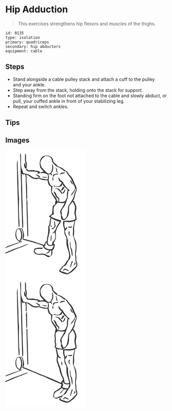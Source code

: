 # Hip Adduction
> This exercises strengthens hip flexors and muscles of the thighs.

``` 
id: 0135 
type: isolation 
primary: quadriceps 
secondary: hip abductors 
equipment: cable 
``` 

## Steps

 - Stand alongside a cable pulley stack and attach a cuff to the pulley and your ankle.
 - Step away from the stack, holding onto the stack for support.
 - Standing firm on the foot not attached to the cable and slowly abduct, or pull, your cuffed ankle in front of your stabilizing leg.
 - Repeat and switch ankles.

## Tips


## Images

<svg width="188pt" height="400" viewBox="0 0 188 300" xmlns="http://www.w3.org/2000/svg"><g fill="#FFF"><path d="M0 0h188v300H0v-57.61c12.54-4.38 24.38-10.52 37.07-14.49 5.52-2.35 10.96-4.93 16.69-6.78-3.86-1.18-7.57 1.33-11.13 2.5-8.2 3.92-17.16 5.82-25.44 9.54-5.68 2.6-11.5 4.87-17.19 7.44v-11.24c4.51-1.5 9-3.06 13.4-4.85 8.62-3.47 17.52-6.29 25.87-10.4-.29-.32-.88-.96-1.17-1.28l-1.97 1.73c-.49-.48-.98-.95-1.46-1.42 7.04-5.05 4.29-14.49 3.84-21.73-1.49-2.3-2.75-4.73-4.03-7.15 1.5.88 3.89.97 4.43 2.93 3.11 7.23 1.76 15.13 1.25 22.69 10.6 3.05 21.38 5.49 31.84 9.01 5.37 1.67 10.88 3.03 15.95 5.53.21 4.96 5.18 7.42 8.64 10.06.02-.6.04-1.82.05-2.43.21.55.62 1.64.83 2.19 1.65.36 3.3.72 4.96 1.1-.86 4.01-5.36 4.84-8.09 7.25 4.42-.2 9.66-2.08 10.01-7.21l3.06.15c.26 4.76-.17 9.51-1.6 14.07 3.27-3.38 4.33-8.03 4.03-12.6-.41-2.48 1.99-3.76 3.43-5.3.77-3.11 1.73-6.16 2.43-9.28-1.11-1.36-2.19-2.73-3.22-4.13 1.62-3.17 3.65-6.15 4.91-9.49.56-2.73.41-5.55.78-8.3l-.57-1.78c.15-.44.44-1.31.59-1.74-1.48-3.82-.14-7.64 1.66-11.07 1.57-5.44 4.88-10.07 8.36-14.44.71-2.09 1.59-4.12 2.63-6.07-6.5-1.44-12.88-3.35-18.86-6.31-2.13-.47-3.97-1.61-5.58-3.05.36-.72 1.07-2.15 1.43-2.87 2.1-.99 4.21-1.97 6.31-2.97-.37-.49-1.11-1.48-1.48-1.97-.24-4.75-.42-9.57.49-14.26.36-1.67 1.93-2.66 2.99-3.88 2.14-1.96 3.67-4.51 5.89-6.39 5.67-.05 11.42 2.32 16.94.05-1.32 2.42-2.54 4.89-3.74 7.37-2.09 4.44-5.82 8.07-6.91 12.99-.88 3.13 1.5 5.94 1.51 9.05.32 3.49-.65 8.03 2.87 10.24 2.2 2.26 5.81.98 7.81-.88 2.99-3.34 6.33-6.8 7.14-11.4 1.97-6.37.07-13.2 1.73-19.58 2.13-3.75 5.39-6.75 7.76-10.36 2.61 4.2 5.36 8.66 5.54 13.76.04 6.17-2.66 12.55-.24 18.57 1.16 2.85 1.18 5.94 1.14 8.97-4.5 2.31-9.57 3.57-14.62 3.61-4.58-.2-9.31-.54-13.74.89-1.16 5.14-.2 10.45 1.49 15.36 1.82 4.73.7 9.91 1.79 14.78.47 2.95 2.86 5.09 3.76 7.87 1.23 6.57-.42 13.36 1.32 19.88 1.92 6.7 4.46 13.27 5.52 20.19.68 4.23-1.08 8.31-2.56 12.18-3.61 2.71-5.39 6.96-7.81 10.62-1.59 2.72-5.1 3.5-6.59 6.31-1.55 2.54-3.5 4.83-5.89 6.63 0 1.33.02 2.67.04 4.02 6.08 2.9 12.56 6.64 19.52 6.01 5.32-2.22 10.15-5.75 14.46-9.55 3.06-4.03 8.28-7.59 7.71-13.26.27-3.22-1.45-6.03-2.25-9.02-.42-3.49.46-7.05-.37-10.5-.37-2.11-1.16-4.24-.73-6.39 1.89-8.2 1.94-16.78.85-25.1-1.23-4.95-3.54-9.58-5.9-14.07 1.29-6.24 1.35-12.68.82-19.01-.07-6.55 2.38-12.79 2.71-19.31.75.16 2.24.46 2.98.61.21-3.94.15-7.95-.96-11.77-2.26-7.16 2.06-14.51.18-21.73-1.15-3.98-3.53-7.48-4.52-11.52-.71-.12-2.14-.37-2.85-.49 3.21-4.66 4.38-10.25 5.3-15.73.53-3.54 2.94-6.48 3.38-10.03-.27-3.47-.58-7.15-2.45-10.18-3.51-5.81-4.74-12.72-8.63-18.33-1.86-2.78-4.4-4.99-6.63-7.45-2.06-2.27-2.76-5.63-5.46-7.33-6.85-4.82-13.49-10.86-22.15-11.93 0-.51-.02-1.52-.02-2.02-2.32-2.35-5.07-4.2-7.49-6.43-2.63-2.21-2.16-5.94-3.18-8.92-2.99-5.61-9.53-8.38-15.72-7.51-5.06-.56-9.27 3-11.96 6.9-3.38 6.13-2.89 13.52-1.8 20.2 2.24 3.89 5.86 6.79 8.54 10.37-2.95.37-5.88.91-8.75 1.69.79.52 1.59 1.04 2.39 1.55 3.18-.34 6.36.01 9.5.53 2.01 1.05 4.06 2.01 6.17 2.84.88 3.58.91 7.27-.06 10.84-.96.34-1.92.68-2.87 1.02-5.79-1.97-12.51-1.25-17.58-5.03.75-.37 2.23-1.11 2.98-1.48-2.66-3.35-6.93-4.59-10.75-6.14 1.48 3.85 7.47 4.04 7.63 8.38-3.48.2-7 .75-10.47.15-5.32-1.41-9.07-5.86-13.98-8.09-4.2-.96-8.48-1.65-12.56-3.07l-.2-2.44c-1.93-4.57-4.2-9.14-4.44-14.19-.73-9.86.63-19.85-1.03-29.65-2 2.52-.91 5.84-.97 8.75.55 20.32 1.07 40.65 1.9 60.95.09 21.7.98 43.38 1.59 65.06.82 12.73.44 25.51 1.26 38.24.38.66 1.13 1.98 1.5 2.65 1.29-10.6.05-21.26-.28-31.87-.51-9.34-.23-18.69-.54-28.04-1.01-12.62-.65-25.3-1.01-37.95-.68-10.83-.62-21.69-1.13-32.52.02 5.3 4.47 4.37 7.81 3.65 1.18 2.07 1.86 4.38 1.75 6.78.28 17.13 1.16 34.24 1.32 51.38.42.47 1.26 1.41 1.67 1.88.62-6.04.24-12.11.12-18.17.04-7.68-.07-15.38-.92-23.02-.63-5.91.27-11.88-.82-17.75 4.87 1.13 8.54 4.6 12.41 7.52 5.3 2.91 11.83 4.07 17.48 1.39 5.79 3.72 12.97 4.45 19.69 4.11.65 3.34 1.23 6.73 2.45 9.92 1.03 2.56 3.81 3.61 5.94 5.07.26 5.09-.81 10.36.98 15.27 2.35 5.8 6.81 10.4 9.53 15.99.95 1.59-.43 3.12-.98 4.56.04 1.86.06 3.71 0 5.57-2.26 1.39-5.77 2.6-5.78 5.79.02 5.59-1.43 11.04-1.41 16.63-3.01 1.85-5.62 4.27-7.77 7.07 1.5.21 3.01.43 4.51.64-1.25 5.12-2.76 10.26-2.63 15.59-1.24 2.44-2.9 4.84-3.05 7.66.01 5.46-.03 10.96-.77 16.37-1.82 5.5-1.74 11.35-2.9 16.99-.56-.02-1.69-.06-2.26-.09-1.73 2.63-2.81 5.58-3.85 8.53-7.1-3.18-14.88-4.4-21.99-7.59-8.94-2.79-18.08-4.92-27.14-7.29 4.27-5.49 1.54-12.36.07-18.3-.68-2.04-1.14-4.75-3.34-5.69-3.48-.63-6.98.37-10.43.73-3.46 4.27-4.07 10.02-4.35 15.31.78 5.27 2.72 11.09 7.95 13.46.73.85 1.47 1.69 2.21 2.53-1.79.35-3.59.72-5.31 1.36-9.34 3.63-19.09 6.23-28.15 10.58l-.01-.97V0m46.1 8.98c-.08 8.02-.95 16.23 1.22 24.06.81 2.85.33 6.19 2.61 8.47.13-4.17.56-8.49-.88-12.5-1.79-4.85-.51-10.05-1.05-15.07-.21-1.78-.17-3.87-1.9-4.96M27.23 54.01c.6 23.33 1.19 46.67 2.03 69.99.43 18.79.49 37.61 1.95 56.35.43-.21 1.28-.64 1.7-.85.21-3.85-.03-7.72.07-11.58-1.9-10.5-.95-21.24-1.51-31.86-.33-8.03.71-16.05.29-24.08-1.17-10.94-1.46-21.97-1.33-32.97-.76-18.34-1.77-36.67-2.09-55.03-2.9 9.78-.54 20.04-1.11 30.03m20.88-9.19c.63-.89 1.24-1.79 1.83-2.71-3.23-3.21-3.08-7.92-5.36-11.66-1.68 4.85-1.05 11.25 3.53 14.37m.33 1.84c1.19 1.37 2.32 2.94 4.03 3.7 8.53 1.4 17.92-1.01 25.79 3.4l-3.74.32c.34.47 1.03 1.4 1.37 1.87 2.01-.36 4.03-.68 6.05-1-.75-.47-1.5-.93-2.26-1.39l1.36-1.67c-3.47-1.98-7.4-3.15-11.42-2.52-.4-.34-1.21-1.01-1.62-1.35-4.6-.11-9.27-.41-13.8.66-1.54-1.45-3.09-2.91-4.43-4.55-.44.84-.89 1.68-1.33 2.53M85.9 63.25c3.02 2.77 7.31 2.34 11.06 1.96-.1-.37-.29-1.13-.39-1.51-3.56.41-7.12-.06-10.67-.45m-36.46 53.6c-.42 9.36.33 18.74.37 28.11.67 16.35.84 32.72 1.47 49.08.38 3.01-1.15 6.79 1.78 8.93.67-5.65.09-11.34.08-17-.56-12.98-.7-25.96-1.01-38.95-.96-8.65-.42-17.36-.8-26.04.33-1.68-.82-3.04-1.89-4.13m22.44 113.4c-.7.01-2.09.02-2.79.03-1.62 2.28-2.33 5-3.07 7.66 1.87 2.63 3.55 6.02 7.05 6.66 4.85 1.93 10.01-.1 15.01.79 5.04.03 8.08 4.97 12.95 5.73 1.46-1.03 4.12-1.24 3.88-3.66-5.34 2.06-8.99-3.06-13.8-4.03-6.18-1.94-12.56 1.3-18.77-.81-1.5-1.8-2.94-3.65-4.36-5.51 1.09-1.72 1.66-4.43 4.05-4.74 5.06-1.85 10.64.74 15.54-1.67-.11-.51-.35-1.53-.47-2.04-5.03.97-10.5-.56-15.22 1.59z"/><path d="M82 28.89c1.33-6.1 5.91-10.44 10.63-14.13 4.31.13 9.24-.36 12.56 3 3.44 2.53 3.09 7.17 4.47 10.78 2.51 4.87 7.11 8.13 11.13 11.67 3.37.46 6.49 1.9 9.1 4.07 2.69 2.25 6.1 3.7 8.23 6.59.48-.45.97-.89 1.47-1.33 1.77 1.59 3.52 3.25 4.54 5.44 2.8 5.31 7.81 9.11 10.18 14.68 2.31 5.1 3.94 10.51 7 15.25 1.95 2.39.15 6.91 3.84 7.71-.21 4.52-4.26 7.76-4.14 12.34-.3 4.23-2.53 7.94-4.41 11.63-2.12 3.8-4.23 7.65-6.99 11.04-2.34 2.5-2.79 6.08-3.09 9.34-.13 5.4-1.31 10.68-2.35 15.96-.64 4.05-3.47 7.49-7.01 9.45-.66-.34-1.99-1.02-2.65-1.36-.43-2.74-1.23-5.43-3.26-7.42.64-3.2 1-6.53-.44-9.57 1.69-6.13 6.83-10.32 9.21-16.09 2.39-4.58 2.86-9.85 5.25-14.44 1.17-5.79 1.02-11.81 1.83-17.67.66.22 1.96.66 2.61.89-.1-.82-.31-2.45-.41-3.26-1.88-1.05-3.94-2-5.23-3.81-3.09-4.02-6.44-7.86-9.03-12.24-.42-3.44-4.59-3.62-6.25-6.27-2.16-1.73-2.24-4.95-4.52-6.49-1.36 5.48 2.85 10.8 7.91 12.45-2.36 3.12-3.99 7.67-8.28 8.51-2.73.3-5.5-.33-8.1-1.12-.88-.2-2.62-.59-3.49-.78.28 3.24 4.58 2.27 6.81 2.78 4.11 1.49 8.26-.34 12.22-1.4.66-1.85 1.27-3.72 1.95-5.57 2 6.71 8.88 9.56 12.51 15.07-2.59 5.34-1.41 11.46-2.07 17.16-1.39 3.22-3.27 6.23-4.36 9.59-.41-.32-1.23-.95-1.64-1.27-3.28 3.64-8.23 1.65-12.41 1.65.35-3.4 1.77-8.06-1.71-10.25-3.18-1.96-4.35-5.72-5.1-9.16-1.49-1.58-2.86-3.28-4.46-4.75-2.01.78-.34 2.95.26 4.12 1.78 2.49 2.05 5.69 3.85 8.16 1.25 2.06 3.62 2.96 5.26 4.64.77 2.44 1.09 5.32-.32 7.59-2.19-1.91-2.65-4.84-3.88-7.33-.97-3.98-5.05-5.96-6.57-9.64-.81-2.1-2.25-3.83-3.94-5.29-.23-1.95-.19-3.93.28-5.84.62-2.65-.39-5.72 1.59-7.94-2.48-1.87-6.04-3.08-6.94-6.38-1.23-3.78-3.36-7.55-2.37-11.67.81-3.56.8-7.33-1.42-10.43 1.71-.11 3.42-.31 5.14-.31 1.62.64 2.32 2.52 3.88 3.33-.02-.86-.05-2.57-.07-3.43-.56-.24-1.7-.72-2.26-.96 5.4-6.35 7.54-16.51 2.39-23.64.3 5.06 1.7 10.29-.28 15.2-1.18 2.81-1.61 6.81-5.13 7.63-2.97 1.58-5.8-1.05-8.04-2.77-3.83-3.89-7.6-7.85-11.22-11.94C82.68 37 81.68 32.9 82 28.89m33.65 13.5c1.11.53 2.21 1.07 3.32 1.61-.64 3.87-.64 8.44 3.42 10.48-.49-1.55-1.21-3.02-1.72-4.56-.35-2.48.52-5.28-1.5-7.24-1.17-.09-2.35-.18-3.52-.29m15.54 11.14c-1.65 1.44-3.32 2.86-4.85 4.44 4.08-.69 7.79-3.03 12.01-2.85l.56-1.75c-2.58-.31-5.15-.02-7.72.16m-18.47 4.14c-1.85 1.58-1.42 4.24-1.59 6.41 1.81-1.39 2.86-3.38 3.73-5.43 2.95-.19 5.88-.57 8.72-1.37-.11-.37-.34-1.12-.45-1.5-3.47.61-7.05.76-10.41 1.89m-2.65 6.69c-.07 2.9.03 5.81.41 8.69 1.4-2.55 3.14-7.21-.41-8.69m48.55 16.93c-1-2.17-2.77-3.89-3.65-6.11-.76-1.23-.32-3.59-2.26-3.68-1.78 4.26 2.34 8.3 5.91 9.79m-25.06 7.16c-1.02 2.36-2.42 4.51-3.77 6.69.82.01 2.44.02 3.26.02 2.42-1.62 2.77-5.18 5.58-6.45-.78-.51-2.33-1.54-3.11-2.06-.66.6-1.31 1.2-1.96 1.8m-17.32 1.72c1.84 1.82 4.51 2.02 6.88 2.68 2.62 4 7.1 6.59 8.86 11.13l1.11-2.46c.76.18 2.27.54 3.02.72 1.54-3.22 5.61-6.72 2.78-10.34-1.03 3.66-2.88 7.12-5.84 9.58-1.36-4.12-5.36-6.4-7.48-10.04-3.08-.62-6.2-1.07-9.33-1.27m45.4.47c.06 7.2-7.55 10.6-8.97 17.25 4.26-3.56 7.38-8.28 10.02-13.12-.36-1.37-.71-2.75-1.05-4.13zM107.44 160.13c6.35 3.16 12.58 7.42 19.85 7.91-2.39 3.97-5.57 7.45-7.37 11.76-1.7 3.35-2.35 7.29-4.94 10.13-1.56 1.79-3.27 3.43-4.95 5.09.36.1 1.08.3 1.44.39 1.04-.8 2.08-1.61 3.12-2.41.8 1.94 2.08 3.79 1.94 5.99-.08 3.68.67 7.73-1.41 11.02-1.05 2.22-2.88 3.83-4.77 5.31-1.01 1.91-.72 4.23-1.03 6.32-3.77 2.47-9.56 1.18-10.74-3.52.69-8.44 2-16.9 4.69-24.95.02-1.73.14-3.45.34-5.16.35-3.07-1.72-6.13-.36-9.12.61-2.4 2.88-4.26 2.42-6.91-.4-4.06.92-7.94 1.77-11.85m6.24 20.26c-1.09 2.5-3.93 2.99-6.16 3.96.29.35.88 1.05 1.18 1.39 4.4-.16 6.81-4.48 8.69-7.9-1.34-3.75-1.53-7.73-1.85-11.66-3.62 4.03 1.28 9.98-1.86 14.21m-7.7-4.14c-.78 1.35-.04 4.75 1.86 4.41.5-1.4-.35-4.16-1.86-4.41m-.26 32.72c.15 1.45-.61 3.59 1.17 4.29a186.3 186.3 0 0 0 1.46-15.1c-2.01 3.22-2.36 7.11-2.63 10.81zM153.55 168.76c2.6-.57 5.16-1.3 7.76-1.89-.43 7.18-4.16 13.9-3.26 21.2.51 5.74-1.81 12.04 1.62 17.24 2.43 6.3 3.7 13.04 4.45 19.74.63 8.37-2.65 16.79-.55 25.07.51 3.91-.39 7.96.9 11.78.75 3.06 2.31 6.44.95 9.54-2.44 3.51-6.13 5.88-8.85 9.15-2.76 3.23-6.64 5.09-9.88 7.74-5.21.32-9.51-3.2-14.56-3.67-1.7-.16-2.67-1.77-3.9-2.74 2.11-2.22 4.45-4.3 5.81-7.09 1.28-3.47 6.24-2.68 7.83-5.9 2.38-4.22 4.46-8.66 7.63-12.37 3.73-4.43 2.53-10.58 1.13-15.68-2.54-8.82-3.81-17.92-4.85-27.02 1.86-1.49.2-3.48-.55-5.05-1.33-2.13-.48-4.98-2.16-6.98-2.19-2.87-2.6-6.51-3.52-9.89-1.68-4.91 6.24-6.38 4.55-11.51-1.84.76-2.58 2.65-3.58 4.21-3.09-4.79-3.37-10.71-2.36-16.17 5.13-.12 10.3 1.59 15.39.29m.5 13.21c1.44-.15 1.63-1.47 1.6-2.64-1.6-1.01-3.06.79-4.7.76-1.5-.21-2.96-.64-4.43-1 .44 3.47 4.88 3.44 7.53 2.88m-6.34 14.59c-.06 2.51 2.14 4.13 4.34 4.74-.86-1.45-1.88-2.8-2.71-4.27.26-2.01.97-3.92 1.31-5.91-3.2-1.07-3.26 3.38-2.94 5.44m2.84 17.13c.19 6.88.65 13.86 2.82 20.45 1.58 4.88.94 10.27 3.01 15.01 1.31-4 .35-8.2-.02-12.26-.34-2.92-1.35-5.74-3.05-8.13-1.3-4.93-.44-10.51-2.76-15.07m4.87 46.13c-1.43 5.17-3.82 10.08-3.99 15.54.69-.71 1.64-1.3 1.81-2.36 1.05-4.21 2.54-8.29 4.33-12.23-.54-.24-1.61-.71-2.15-.95m5.99 6.84c-.8 1.36-1.57 2.75-2.11 4.24 1.8-1.34 3.31-3.02 4.8-4.68-.67-1.15-1.35-2.28-2.02-3.42a97.12 97.12 0 0 0-.67 3.86m-27.14 16.72c1.97-.48 3.56-1.69 4.72-3.34 3.41 1.32 6.72 2.9 10.18 4.11-2.09-3.61-6.37-4.73-9.89-6.42-2.48 1.07-3.79 3.39-5.01 5.65zM27.84 185.38c1.67.12 3.35.17 4.99.51 3.98 5.43 4.4 12.57 3.53 19.03-.38 2.82-1.76 5.36-3.38 7.66-3.58-1.6-6.26-4.72-6.67-8.71-2.21-6.08-.79-12.68 1.53-18.49z"/><path d="M93.66 222.53c-.52-2.83.43-5.39 2.57-7.32-1.75 6.96 7.53 12.29 13.14 8.46 1.6.88 2.97-.03 3.66-1.52-.05.67-.14 1.99-.18 2.66-2.05 2.72-2.33 8.08-6.79 7.75-5.28.84-10.18-1.71-14.26-4.78-1.3-2.06.42-3.93 1.86-5.25z"/></g><g fill="#333"><path d="M34.68 16.99c.06-2.91-1.03-6.23.97-8.75 1.66 9.8.3 19.79 1.03 29.65.24 5.05 2.51 9.62 4.44 14.19l.2 2.44c4.08 1.42 8.36 2.11 12.56 3.07 4.91 2.23 8.66 6.68 13.98 8.09 3.47.6 6.99.05 10.47-.15-.16-4.34-6.15-4.53-7.63-8.38 3.82 1.55 8.09 2.79 10.75 6.14-.75.37-2.23 1.11-2.98 1.48 5.07 3.78 11.79 3.06 17.58 5.03.95-.34 1.91-.68 2.87-1.02.97-3.57.94-7.26.06-10.84-2.11-.83-4.16-1.79-6.17-2.84-3.14-.52-6.32-.87-9.5-.53-.8-.51-1.6-1.03-2.39-1.55 2.87-.78 5.8-1.32 8.75-1.69-2.68-3.58-6.3-6.48-8.54-10.37-1.09-6.68-1.58-14.07 1.8-20.2 2.69-3.9 6.9-7.46 11.96-6.9 6.19-.87 12.73 1.9 15.72 7.51 1.02 2.98.55 6.71 3.18 8.92 2.42 2.23 5.17 4.08 7.49 6.43 0 .5.02 1.51.02 2.02 8.66 1.07 15.3 7.11 22.15 11.93 2.7 1.7 3.4 5.06 5.46 7.33 2.23 2.46 4.77 4.67 6.63 7.45 3.89 5.61 5.12 12.52 8.63 18.33 1.87 3.03 2.18 6.71 2.45 10.18-.44 3.55-2.85 6.49-3.38 10.03-.92 5.48-2.09 11.07-5.3 15.73.71.12 2.14.37 2.85.49.99 4.04 3.37 7.54 4.52 11.52 1.88 7.22-2.44 14.57-.18 21.73 1.11 3.82 1.17 7.83.96 11.77-.74-.15-2.23-.45-2.98-.61-.33 6.52-2.78 12.76-2.71 19.31.53 6.33.47 12.77-.82 19.01 2.36 4.49 4.67 9.12 5.9 14.07 1.09 8.32 1.04 16.9-.85 25.1-.43 2.15.36 4.28.73 6.39.83 3.45-.05 7.01.37 10.5.8 2.99 2.52 5.8 2.25 9.02.57 5.67-4.65 9.23-7.71 13.26-4.31 3.8-9.14 7.33-14.46 9.55-6.96.63-13.44-3.11-19.52-6.01-.02-1.35-.04-2.69-.04-4.02 2.39-1.8 4.34-4.09 5.89-6.63 1.49-2.81 5-3.59 6.59-6.31 2.42-3.66 4.2-7.91 7.81-10.62 1.48-3.87 3.24-7.95 2.56-12.18-1.06-6.92-3.6-13.49-5.52-20.19-1.74-6.52-.09-13.31-1.32-19.88-.9-2.78-3.29-4.92-3.76-7.87-1.09-4.87.03-10.05-1.79-14.78-1.69-4.91-2.65-10.22-1.49-15.36 4.43-1.43 9.16-1.09 13.74-.89 5.05-.04 10.12-1.3 14.62-3.61.04-3.03.02-6.12-1.14-8.97-2.42-6.02.28-12.4.24-18.57-.18-5.1-2.93-9.56-5.54-13.76-2.37 3.61-5.63 6.61-7.76 10.36-1.66 6.38.24 13.21-1.73 19.58-.81 4.6-4.15 8.06-7.14 11.4-2 1.86-5.61 3.14-7.81.88-3.52-2.21-2.55-6.75-2.87-10.24-.01-3.11-2.39-5.92-1.51-9.05 1.09-4.92 4.82-8.55 6.91-12.99 1.2-2.48 2.42-4.95 3.74-7.37-5.52 2.27-11.27-.1-16.94-.05-2.22 1.88-3.75 4.43-5.89 6.39-1.06 1.22-2.63 2.21-2.99 3.88-.91 4.69-.73 9.51-.49 14.26.37.49 1.11 1.48 1.48 1.97-2.1 1-4.21 1.98-6.31 2.97-.36.72-1.07 2.15-1.43 2.87 1.61 1.44 3.45 2.58 5.58 3.05 5.98 2.96 12.36 4.87 18.86 6.31a40.762 40.762 0 0 0-2.63 6.07c-3.48 4.37-6.79 9-8.36 14.44-1.8 3.43-3.14 7.25-1.66 11.07-.15.43-.44 1.3-.59 1.74l.57 1.78c-.37 2.75-.22 5.57-.78 8.3-1.26 3.34-3.29 6.32-4.91 9.49 1.03 1.4 2.11 2.77 3.22 4.13-.7 3.12-1.66 6.17-2.43 9.28-1.44 1.54-3.84 2.82-3.43 5.3.3 4.57-.76 9.22-4.03 12.6 1.43-4.56 1.86-9.31 1.6-14.07l-3.06-.15c-.35 5.13-5.59 7.01-10.01 7.21 2.73-2.41 7.23-3.24 8.09-7.25-1.66-.38-3.31-.74-4.96-1.1-.21-.55-.62-1.64-.83-2.19-.01.61-.03 1.83-.05 2.43-3.46-2.64-8.43-5.1-8.64-10.06-5.07-2.5-10.58-3.86-15.95-5.53-10.46-3.52-21.24-5.96-31.84-9.01.51-7.56 1.86-15.46-1.25-22.69-.54-1.96-2.93-2.05-4.43-2.93 1.28 2.42 2.54 4.85 4.03 7.15.45 7.24 3.2 16.68-3.84 21.73.48.47.97.94 1.46 1.42l1.97-1.73c.29.32.88.96 1.17 1.28-8.35 4.11-17.25 6.93-25.87 10.4-4.4 1.79-8.89 3.35-13.4 4.85v-2.39l.01.97c9.06-4.35 18.81-6.95 28.15-10.58 1.72-.64 3.52-1.01 5.31-1.36-.74-.84-1.48-1.68-2.21-2.53-5.23-2.37-7.17-8.19-7.95-13.46.28-5.29.89-11.04 4.35-15.31 3.45-.36 6.95-1.36 10.43-.73 2.2.94 2.66 3.65 3.34 5.69 1.47 5.94 4.2 12.81-.07 18.3 9.06 2.37 18.2 4.5 27.14 7.29 7.11 3.19 14.89 4.41 21.99 7.59 1.04-2.95 2.12-5.9 3.85-8.53.57.03 1.7.07 2.26.09 1.16-5.64 1.08-11.49 2.9-16.99.74-5.41.78-10.91.77-16.37.15-2.82 1.81-5.22 3.05-7.66-.13-5.33 1.38-10.47 2.63-15.59-1.5-.21-3.01-.43-4.51-.64 2.15-2.8 4.76-5.22 7.77-7.07-.02-5.59 1.43-11.04 1.41-16.63.01-3.19 3.52-4.4 5.78-5.79.06-1.86.04-3.71 0-5.57.55-1.44 1.93-2.97.98-4.56-2.72-5.59-7.18-10.19-9.53-15.99-1.79-4.91-.72-10.18-.98-15.27-2.13-1.46-4.91-2.51-5.94-5.07-1.22-3.19-1.8-6.58-2.45-9.92-6.72.34-13.9-.39-19.69-4.11-5.65 2.68-12.18 1.52-17.48-1.39-3.87-2.92-7.54-6.39-12.41-7.52 1.09 5.87.19 11.84.82 17.75.85 7.64.96 15.34.92 23.02.12 6.06.5 12.13-.12 18.17-.41-.47-1.25-1.41-1.67-1.88-.16-17.14-1.04-34.25-1.32-51.38.11-2.4-.57-4.71-1.75-6.78-3.34.72-7.79 1.65-7.81-3.65.51 10.83.45 21.69 1.13 32.52.36 12.65 0 25.33 1.01 37.95.31 9.35.03 18.7.54 28.04.33 10.61 1.57 21.27.28 31.87-.37-.67-1.12-1.99-1.5-2.65-.82-12.73-.44-25.51-1.26-38.24-.61-21.68-1.5-43.36-1.59-65.06-.83-20.3-1.35-40.63-1.9-60.95M82 28.89c-.32 4.01.68 8.11 2.26 11.77 3.62 4.09 7.39 8.05 11.22 11.94 2.24 1.72 5.07 4.35 8.04 2.77 3.52-.82 3.95-4.82 5.13-7.63 1.98-4.91.58-10.14.28-15.2 5.15 7.13 3.01 17.29-2.39 23.64.56.24 1.7.72 2.26.96.02.86.05 2.57.07 3.43-1.56-.81-2.26-2.69-3.88-3.33-1.72 0-3.43.2-5.14.31 2.22 3.1 2.23 6.87 1.42 10.43-.99 4.12 1.14 7.89 2.37 11.67.9 3.3 4.46 4.51 6.94 6.38-1.98 2.22-.97 5.29-1.59 7.94-.47 1.91-.51 3.89-.28 5.84 1.69 1.46 3.13 3.19 3.94 5.29 1.52 3.68 5.6 5.66 6.57 9.64 1.23 2.49 1.69 5.42 3.88 7.33 1.41-2.27 1.09-5.15.32-7.59-1.64-1.68-4.01-2.58-5.26-4.64-1.8-2.47-2.07-5.67-3.85-8.16-.6-1.17-2.27-3.34-.26-4.12 1.6 1.47 2.97 3.17 4.46 4.75.75 3.44 1.92 7.2 5.1 9.16 3.48 2.19 2.06 6.85 1.71 10.25 4.18 0 9.13 1.99 12.41-1.65.41.32 1.23.95 1.64 1.27 1.09-3.36 2.97-6.37 4.36-9.59.66-5.7-.52-11.82 2.07-17.16-3.63-5.51-10.51-8.36-12.51-15.07-.68 1.85-1.29 3.72-1.95 5.57-3.96 1.06-8.11 2.89-12.22 1.4-2.23-.51-6.53.46-6.81-2.78.87.19 2.61.58 3.49.78 2.6.79 5.37 1.42 8.1 1.12 4.29-.84 5.92-5.39 8.28-8.51-5.06-1.65-9.27-6.97-7.91-12.45 2.28 1.54 2.36 4.76 4.52 6.49 1.66 2.65 5.83 2.83 6.25 6.27 2.59 4.38 5.94 8.22 9.03 12.24 1.29 1.81 3.35 2.76 5.23 3.81.1.81.31 2.44.41 3.26-.65-.23-1.95-.67-2.61-.89-.81 5.86-.66 11.88-1.83 17.67-2.39 4.59-2.86 9.86-5.25 14.44-2.38 5.77-7.52 9.96-9.21 16.09 1.44 3.04 1.08 6.37.44 9.57 2.03 1.99 2.83 4.68 3.26 7.42.66.34 1.99 1.02 2.65 1.36 3.54-1.96 6.37-5.4 7.01-9.45 1.04-5.28 2.22-10.56 2.35-15.96.3-3.26.75-6.84 3.09-9.34 2.76-3.39 4.87-7.24 6.99-11.04 1.88-3.69 4.11-7.4 4.41-11.63-.12-4.58 3.93-7.82 4.14-12.34-3.69-.8-1.89-5.32-3.84-7.71-3.06-4.74-4.69-10.15-7-15.25-2.37-5.57-7.38-9.37-10.18-14.68-1.02-2.19-2.77-3.85-4.54-5.44-.5.44-.99.88-1.47 1.33-2.13-2.89-5.54-4.34-8.23-6.59-2.61-2.17-5.73-3.61-9.1-4.07-4.02-3.54-8.62-6.8-11.13-11.67-1.38-3.61-1.03-8.25-4.47-10.78-3.32-3.36-8.25-2.87-12.56-3-4.72 3.69-9.3 8.03-10.63 14.13m25.44 131.24c-.85 3.91-2.17 7.79-1.77 11.85.46 2.65-1.81 4.51-2.42 6.91-1.36 2.99.71 6.05.36 9.12-.2 1.71-.32 3.43-.34 5.16-2.69 8.05-4 16.51-4.69 24.95 1.18 4.7 6.97 5.99 10.74 3.52.31-2.09.02-4.41 1.03-6.32 1.89-1.48 3.72-3.09 4.77-5.31 2.08-3.29 1.33-7.34 1.41-11.02.14-2.2-1.14-4.05-1.94-5.99-1.04.8-2.08 1.61-3.12 2.41-.36-.09-1.08-.29-1.44-.39 1.68-1.66 3.39-3.3 4.95-5.09 2.59-2.84 3.24-6.78 4.94-10.13 1.8-4.31 4.98-7.79 7.37-11.76-7.27-.49-13.5-4.75-19.85-7.91m46.11 8.63c-5.09 1.3-10.26-.41-15.39-.29-1.01 5.46-.73 11.38 2.36 16.17 1-1.56 1.74-3.45 3.58-4.21 1.69 5.13-6.23 6.6-4.55 11.51.92 3.38 1.33 7.02 3.52 9.89 1.68 2 .83 4.85 2.16 6.98.75 1.57 2.41 3.56.55 5.05 1.04 9.1 2.31 18.2 4.85 27.02 1.4 5.1 2.6 11.25-1.13 15.68-3.17 3.71-5.25 8.15-7.63 12.37-1.59 3.22-6.55 2.43-7.83 5.9-1.36 2.79-3.7 4.87-5.81 7.09 1.23.97 2.2 2.58 3.9 2.74 5.05.47 9.35 3.99 14.56 3.67 3.24-2.65 7.12-4.51 9.88-7.74 2.72-3.27 6.41-5.64 8.85-9.15 1.36-3.1-.2-6.48-.95-9.54-1.29-3.82-.39-7.87-.9-11.78-2.1-8.28 1.18-16.7.55-25.07-.75-6.7-2.02-13.44-4.45-19.74-3.43-5.2-1.11-11.5-1.62-17.24-.9-7.3 2.83-14.02 3.26-21.2-2.6.59-5.16 1.32-7.76 1.89M27.84 185.38c-2.32 5.81-3.74 12.41-1.53 18.49.41 3.99 3.09 7.11 6.67 8.71 1.62-2.3 3-4.84 3.38-7.66.87-6.46.45-13.6-3.53-19.03-1.64-.34-3.32-.39-4.99-.51m65.82 37.15c-1.44 1.32-3.16 3.19-1.86 5.25 4.08 3.07 8.98 5.62 14.26 4.78 4.46.33 4.74-5.03 6.79-7.75.04-.67.13-1.99.18-2.66-.69 1.49-2.06 2.4-3.66 1.52-5.61 3.83-14.89-1.5-13.14-8.46-2.14 1.93-3.09 4.49-2.57 7.32z"/><path d="M46.1 8.98c1.73 1.09 1.69 3.18 1.9 4.96.54 5.02-.74 10.22 1.05 15.07 1.44 4.01 1.01 8.33.88 12.5-2.28-2.28-1.8-5.62-2.61-8.47-2.17-7.83-1.3-16.04-1.22-24.06zM27.23 54.01c.57-9.99-1.79-20.25 1.11-30.03.32 18.36 1.33 36.69 2.09 55.03-.13 11 .16 22.03 1.33 32.97.42 8.03-.62 16.05-.29 24.08.56 10.62-.39 21.36 1.51 31.86-.1 3.86.14 7.73-.07 11.58-.42.21-1.27.64-1.7.85-1.46-18.74-1.52-37.56-1.95-56.35-.84-23.32-1.43-46.66-2.03-69.99z"/><path d="M48.11 44.82c-4.58-3.12-5.21-9.52-3.53-14.37 2.28 3.74 2.13 8.45 5.36 11.66-.59.92-1.2 1.82-1.83 2.71zM115.65 42.39c1.17.11 2.35.2 3.52.29 2.02 1.96 1.15 4.76 1.5 7.24.51 1.54 1.23 3.01 1.72 4.56-4.06-2.04-4.06-6.61-3.42-10.48-1.11-.54-2.21-1.08-3.32-1.61zM48.44 46.66c.44-.85.89-1.69 1.33-2.53 1.34 1.64 2.89 3.1 4.43 4.55 4.53-1.07 9.2-.77 13.8-.66.41.34 1.22 1.01 1.62 1.35 4.02-.63 7.95.54 11.42 2.52l-1.36 1.67c.76.46 1.51.92 2.26 1.39-2.02.32-4.04.64-6.05 1-.34-.47-1.03-1.4-1.37-1.87l3.74-.32c-7.87-4.41-17.26-2-25.79-3.4-1.71-.76-2.84-2.33-4.03-3.7zM131.19 53.53c2.57-.18 5.14-.47 7.72-.16l-.56 1.75c-4.22-.18-7.93 2.16-12.01 2.85 1.53-1.58 3.2-3 4.85-4.44zM112.72 57.67c3.36-1.13 6.94-1.28 10.41-1.89.11.38.34 1.13.45 1.5-2.84.8-5.77 1.18-8.72 1.37-.87 2.05-1.92 4.04-3.73 5.43.17-2.17-.26-4.83 1.59-6.41zM85.9 63.25c3.55.39 7.11.86 10.67.45.1.38.29 1.14.39 1.51-3.75.38-8.04.81-11.06-1.96zM110.07 64.36c3.55 1.48 1.81 6.14.41 8.69-.38-2.88-.48-5.79-.41-8.69zM158.62 81.29c-3.57-1.49-7.69-5.53-5.91-9.79 1.94.09 1.5 2.45 2.26 3.68.88 2.22 2.65 3.94 3.65 6.11zM133.56 88.45c.65-.6 1.3-1.2 1.96-1.8.78.52 2.33 1.55 3.11 2.06-2.81 1.27-3.16 4.83-5.58 6.45-.82 0-2.44-.01-3.26-.02 1.35-2.18 2.75-4.33 3.77-6.69z"/><path d="M116.24 90.17c3.13.2 6.25.65 9.33 1.27 2.12 3.64 6.12 5.92 7.48 10.04 2.96-2.46 4.81-5.92 5.84-9.58 2.83 3.62-1.24 7.12-2.78 10.34-.75-.18-2.26-.54-3.02-.72l-1.11 2.46c-1.76-4.54-6.24-7.13-8.86-11.13-2.37-.66-5.04-.86-6.88-2.68zM161.64 90.64c.34 1.38.69 2.76 1.05 4.13-2.64 4.84-5.76 9.56-10.02 13.12 1.42-6.65 9.03-10.05 8.97-17.25zM49.44 116.85c1.07 1.09 2.22 2.45 1.89 4.13.38 8.68-.16 17.39.8 26.04.31 12.99.45 25.97 1.01 38.95.01 5.66.59 11.35-.08 17-2.93-2.14-1.4-5.92-1.78-8.93-.63-16.36-.8-32.73-1.47-49.08-.04-9.37-.79-18.75-.37-28.11zM113.68 180.39c3.14-4.23-1.76-10.18 1.86-14.21.32 3.93.51 7.91 1.85 11.66-1.88 3.42-4.29 7.74-8.69 7.9-.3-.34-.89-1.04-1.18-1.39 2.23-.97 5.07-1.46 6.16-3.96zM105.98 176.25c1.51.25 2.36 3.01 1.86 4.41-1.9.34-2.64-3.06-1.86-4.41zM154.05 181.97c-2.65.56-7.09.59-7.53-2.88 1.47.36 2.93.79 4.43 1 1.64.03 3.1-1.77 4.7-.76.03 1.17-.16 2.49-1.6 2.64zM147.71 196.56c-.32-2.06-.26-6.51 2.94-5.44-.34 1.99-1.05 3.9-1.31 5.91.83 1.47 1.85 2.82 2.71 4.27-2.2-.61-4.4-2.23-4.34-4.74zM105.72 208.97c.27-3.7.62-7.59 2.63-10.81a186.3 186.3 0 0 1-1.46 15.1c-1.78-.7-1.02-2.84-1.17-4.29zM150.55 213.69c2.32 4.56 1.46 10.14 2.76 15.07 1.7 2.39 2.71 5.21 3.05 8.13.37 4.06 1.33 8.26.02 12.26-2.07-4.74-1.43-10.13-3.01-15.01-2.17-6.59-2.63-13.57-2.82-20.45zM42.63 223.62c3.56-1.17 7.27-3.68 11.13-2.5-5.73 1.85-11.17 4.43-16.69 6.78-12.69 3.97-24.53 10.11-37.07 14.49v-1.79c5.69-2.57 11.51-4.84 17.19-7.44 8.28-3.72 17.24-5.62 25.44-9.54zM71.88 230.25c4.72-2.15 10.19-.62 15.22-1.59.12.51.36 1.53.47 2.04-4.9 2.41-10.48-.18-15.54 1.67-2.39.31-2.96 3.02-4.05 4.74 1.42 1.86 2.86 3.71 4.36 5.51 6.21 2.11 12.59-1.13 18.77.81 4.81.97 8.46 6.09 13.8 4.03.24 2.42-2.42 2.63-3.88 3.66-4.87-.76-7.91-5.7-12.95-5.73-5-.89-10.16 1.14-15.01-.79-3.5-.64-5.18-4.03-7.05-6.66.74-2.66 1.45-5.38 3.07-7.66.7-.01 2.09-.02 2.79-.03zM155.42 259.82c.54.24 1.61.71 2.15.95-1.79 3.94-3.28 8.02-4.33 12.23-.17 1.06-1.12 1.65-1.81 2.36.17-5.46 2.56-10.37 3.99-15.54zM161.41 266.66c.2-1.3.42-2.58.67-3.86.67 1.14 1.35 2.27 2.02 3.42-1.49 1.66-3 3.34-4.8 4.68.54-1.49 1.31-2.88 2.11-4.24zM134.27 283.38c1.22-2.26 2.53-4.58 5.01-5.65 3.52 1.69 7.8 2.81 9.89 6.42-3.46-1.21-6.77-2.79-10.18-4.11-1.16 1.65-2.75 2.86-4.72 3.34z"/></g></svg>
<svg width="188pt" height="400" viewBox="0 0 188 300" xmlns="http://www.w3.org/2000/svg"><g fill="#FFF"><path d="M0 0h188v300H0v-57.61c12.51-4.4 24.36-10.5 37.03-14.49 5.56-2.39 11.09-4.86 16.79-6.92-4.24-.77-8.19 1.58-12.03 3-7.93 3.75-16.59 5.57-24.59 9.18-5.67 2.62-11.51 4.86-17.2 7.46v-11.26c8.75-2.84 17.23-6.43 25.85-9.61 4.67-2.13 10.09-3.03 13.86-6.75-.94.33-2.81 1-3.75 1.33l-1.23-1.14c6.87-5.16 4.28-14.49 3.78-21.7-1.48-2.35-2.73-4.82-3.98-7.28 2.16.79 4.57 1.76 4.92 4.36 2.35 6.94 1.36 14.33.46 21.43 6.53 1.8 12.78 4.43 18.93 7.23 6.53 2.88 13.23 5.33 19.7 8.37 4.63 2.19 9.71 3.2 14.3 5.47 8.58 4.93 18.05 8 26.97 12.23 3.89 1.57 7.74 3.26 11.73 4.56-1.25 2.34-2.13 4.87-1.84 7.56-4.08 1.93-7.07 5.51-11.17 7.39-2.07.98-4.4 2.17-5.07 4.57-.89 3.06-1.18 6.26-1.95 9.35 2.19 2.41 4.95 4.92 8.47 4.61 3.96-.61 7.46-2.76 11-4.54-.65 1.34-1.25 2.7-1.79 4.08 2.45-2.2 4.37-4.88 5.83-7.82 2.58-1.25 5.9-1.93 7.2-4.79 2.23-4.07 4.39-8.2 7.33-11.82 3.17-3.8 2.67-9.13 1.55-13.61-2.44-9.4-4.67-18.95-4.98-28.7.87-2.26-.48-4.36-1.14-6.44-1.45-6.24-5.88-11.72-5.54-18.34 1.88-3.01 5.5-5.2 4.81-9.29-1.43 1.36-2.69 2.89-3.93 4.43-2.77-4.86-3.13-10.58-2.27-16.01 3.35.04 6.68.47 10.02.7 4.58.33 8.92-1.39 13.32-2.35-.63 6.79-3.79 13.2-3.35 20.11.18 4.02-.32 8.02-.26 12.03 0 3.36 2.09 6.17 2.98 9.31 1.39 4.8 2.57 9.68 3.12 14.65 1.39 8.98-2.39 17.99-.4 26.92.57 3.69-.16 7.49.81 11.14.67 3.21 2.18 6.45 1.42 9.77-1.61 3.21-4.79 5.2-7.16 7.8-3.58 3.92-7.73 7.39-12.52 9.72-2.6.19-5.04-.97-7.46-1.74-3.06-1.24-6.37-1.77-9.32-3.27-.25-1.5-.55-2.97-.99-4.41-2 1.42-1.99 3.84-2.13 5.97 5.2 2.48 10.49 5.16 16.25 6.02 4.75.94 8.46-2.82 12.19-5.09 4.58-2.7 7.91-6.89 11.2-10.96 3.29-3.68 2.5-9.23.73-13.43-1.77-3.89-.23-8.22-1.04-12.27-.44-2.51-1.35-5.07-.74-7.64 1.84-7.98 1.81-16.33.76-24.42-1.22-4.97-3.56-9.6-5.9-14.13 1.1-5.59 1.37-11.34.93-17.02-.73-7.23 2.22-14.12 2.6-21.28.75.16 2.24.47 2.99.63.19-4.04.12-8.13-1.03-12.03-2.13-7.09 2.11-14.34.22-21.47-1.15-4.02-3.49-7.58-4.59-11.62l-2.77-.36c2.95-4.38 4.26-9.52 5.09-14.67.39-3.96 3.01-7.22 3.59-11.11-.23-3.68-.69-7.53-2.71-10.71-3.53-6.08-4.8-13.32-9.19-18.93-1.97-2.7-4.66-4.76-6.64-7.44-1.55-2.4-2.69-5.22-5.27-6.72-6.97-4.75-13.8-11.43-22.84-11.19l1.87-1.91c-2.71-2.6-5.92-4.63-8.54-7.32-2.67-2.78-1.26-7.36-3.83-10.19-2.44-2.74-5.56-5.36-9.4-5.56-3.49-.21-7.16-.44-10.52.66-3.18 1.95-6.26 4.57-7.61 8.16-1.8 4.5-1.77 9.48-1.34 14.24-.27 6.26 5.96 9.62 9.12 14.25-2.76.38-5.51.83-8.23 1.43-3.1-2.92-7.36-3.66-11.47-3.7-5.08-1.95-10.68-1.18-15.92-.42-1.44-1.47-2.89-2.94-4.28-4.46-.47.83-.94 1.67-1.41 2.5 1.58 1.56 3.04 3.9 5.54 3.87 8.15.78 16.76-.59 24.44 2.97-.97.17-2.91.5-3.88.66.36.44 1.07 1.33 1.42 1.77 5.56-1.16 11.28-2.21 16.91-.84 2.03 1.04 4.09 2 6.21 2.85.79 3.57.83 7.24-.08 10.8l-2.88 1.05c-5.8-1.89-12.42-1.4-17.59-4.97.75-.42 2.26-1.25 3.01-1.66-2.9-3.14-7.03-4.61-10.95-6.01 2.03 2.98 5.37 4.5 8.11 6.7-.24.38-.71 1.16-.94 1.55-3.22.55-6.55.8-9.79.28-5.36-1.39-9.12-5.87-14.05-8.09-4.08-.97-8.25-1.61-12.23-2.99-1.36-5.69-4.75-10.8-4.98-16.76-.79-9.88.77-19.95-1.15-29.75-1.7 2.98-.82 6.46-.8 9.69.51 19.71 1.03 39.42 1.84 59.12.21 33.71 2.02 67.37 2.66 101.06-.16 2.18.39 4.27 1.69 6.04 1.32-10.66.06-21.41-.27-32.09-.43-7.99-.27-15.99-.47-23.99-1.11-15.63-.57-31.31-1.39-46.94-.34-9.69-.55-19.37-.59-29.06.52 1.88.27 4.22 1.74 5.66 2.03.25 4.07-.22 6.1-.33 2.59 6.41 1.35 13.56 1.67 20.3.67.02 1.34.02 2 .03-.48-6.46.24-12.97-.82-19.38 4.59 1.18 8.24 4.24 11.85 7.14 5.3 3.33 12.18 4.51 18.03 1.83 5.85 3.64 12.98 4.42 19.73 4.11.59 3.13 1.2 6.27 2.2 9.3.85 2.91 3.89 4.12 6.19 5.69.23 5.08-.8 10.35.98 15.25 2.32 5.8 6.82 10.37 9.5 15.97.91 1.58-.41 3.13-.9 4.6.74 4.14-2.18 7.76-1.55 11.89.49 5.35.98 10.75.01 16.08.55 1.39 1.2 2.74 1.57 4.19.07 2.32-1.12 4.42-1.57 6.65.82.98 1.77 1.84 2.7 2.72.9 4.89 1.41 9.85 2.66 14.66 1.27 5.56-1.83 11.21-.07 16.71.59 2.77 1.92 5.29 3.4 7.67-.27.3-.81.91-1.08 1.21 1.53 3.24 3.48 6.37 3.91 10 1.1 8.39 5.83 15.62 8.56 23.51-2.55 1.75-3.98 4.47-4.92 7.35-8.49-3.72-16.87-7.76-25.5-11.21-10.84-4.75-22.11-8.38-32.83-13.42-10.22-3.82-19.89-9.08-30.29-12.37 4.49-6.27.89-14.07-.86-20.65-1.8-5.73-8.79-2.5-13.03-2.39-4.58 6.77-5.7 16.19-1.74 23.53 1.21 2.94 4.28 4.3 6.59 6.22l1.44.03c-.35.43-1.06 1.28-1.41 1.71-10.95 3.44-21.94 7.04-32.44 11.75l-.01-.98V0m46.12 8.9c-.37 4.7-.1 9.42-.19 14.12-.18 5.67 2.04 11.04 2.47 16.66l1.63.45c.17-4.43-.03-8.87-1.51-13.09-1.68-5.86 1.59-13.03-2.4-18.14M27.24 54.04c.58 23.64 1.24 47.28 2.04 70.9.48 18.52.4 37.09 2.01 55.55.39-.26 1.17-.79 1.56-1.05.23-5.79.43-11.67-.81-17.37-.11-7.34-.57-14.67-.41-22.02-.67-9.04.43-18.07.17-27.11-1.11-11.25-1.55-22.57-1.38-33.87-.76-18.36-1.78-36.71-2.08-55.08-2.88 9.78-.52 20.05-1.1 30.05m16.69-23.46c.01 3.76-.63 7.87 1.28 11.3 1.13 1.14 2.48 2.02 3.71 3.05 1.84-2.04.82-4.77-1.59-5.64-.03-3.19-1.02-6.49-3.4-8.71m41.89 32.69c3.12 2.62 7.31 2.37 11.1 1.95-.08-.37-.23-1.12-.3-1.5-3.62.37-7.22-.08-10.8-.45M48.31 92.04c.46 8.02.07 16.18.93 24.1l.65.11.72-.22c.64-7.01-.15-14.04.03-21.07-.11-5.44-.05-10.9-.67-16.31-2.84 3.92-1.59 8.91-1.66 13.39m1.78 26.12c-.19.33-.58.99-.77 1.33.31 26.88 1.57 53.76 2.03 80.64 0 1.14.93 1.98 1.4 2.95 1.17-4.26.41-8.71.48-13.06-.51-14-.82-28-1.06-42-1.01-10-.48-20.07-.93-30.11-.29.06-.86.18-1.15.25m99.81 63.95c2.21.3 6.14.43 5.81-2.76-1.6-.82-3.12.54-4.7.71-1.57-.17-3.1-.61-4.63-.92.53 1.57 1.73 2.93 3.52 2.97m-2.18 14.44c-.09 2.59 2.25 4.04 4.34 4.93-.86-1.52-1.87-2.94-2.7-4.47.24-2.01.94-3.91 1.28-5.89-3.2-1.07-3.24 3.39-2.92 5.43m2.9 17.04c.04 7.08.66 14.25 2.88 21.01 1.45 4.76.86 9.98 2.92 14.57 1.28-6.84.41-14.33-2.94-20.49-1.58-4.9-.7-10.38-2.86-15.09m4.84 46.19c-1.52 5.06-3.62 9.94-4.14 15.26.41-.21 1.24-.62 1.66-.83.94-4.67 2.68-9.11 4.56-13.46-.52-.24-1.56-.73-2.08-.97m6.62 3.01c-.27 2.87-1.55 5.41-2.7 8 1.82-1.26 3.26-2.96 4.71-4.61l-2.01-3.39m-25.21 16.29c-.87 1.45-1.74 2.9-2.56 4.39 1.89-.66 3.5-1.83 4.72-3.41 3.42 1.32 6.74 2.91 10.21 4.09-2.19-3.44-6.22-4.74-9.77-6.28-.65.3-1.95.91-2.6 1.21z"/><path d="M92.19 15.24c4.58-1.01 10.16-.63 13.57 3.04 3.49 3.1 2.23 8.44 4.91 12.01 2.78 3.86 6.46 6.98 10.22 9.85 3.28.61 6.38 1.95 8.95 4.09 2.72 2.25 6.12 3.73 8.23 6.65l1.56-1.35c4.14 3.31 5.77 8.58 9.44 12.33 4.16 4.37 6.4 10.05 8.45 15.63 1.46 4.16 4.76 7.58 5.19 12.1-.05 1.64 1 2.59 2.48 3.14-.36 2.45-1.42 4.7-2.63 6.84-2.06 3.08-1.13 7.04-2.72 10.31-3 6.94-6.83 13.55-11.5 19.49-2.48 4.9-1.46 10.61-2.7 15.82-1.1 4.72-.96 10.18-4.47 13.94-1.12 1.45-2.71 2.42-4.19 3.46-2.27-1.16-3.51-3.24-3.34-5.81a86.12 86.12 0 0 0-1.85-1.97c-.8-3.57.87-7.39-.98-10.83 1.37-4.05 3.73-7.62 6.37-10.94 4.39-5.99 5.29-13.53 8.27-20.16.88-5.65.95-11.4 1.65-17.08.85.3 1.7.6 2.56.91-.09-1.03-.17-2.06-.26-3.09-1.88-1.14-3.94-2.15-5.31-3.94-3.09-4.02-6.47-7.84-9.01-12.25-.43-3.18-4.07-3.53-5.8-5.76-2.26-1.96-2.91-5.05-4.95-7.15-1.49 5.53 2.75 10.91 7.85 12.59-1.79 2.53-3.21 5.41-5.63 7.41-2.6 1.93-5.9.81-8.84.82-.46-.27-1.38-.83-1.84-1.11-1.38-.05-2.77-.07-4.15-.07 2.07 2.33 5.26 2.04 8.08 2.45 3.92 1.12 8.08-.24 11.63-1.89.79-1.68 1.23-3.49 1.84-5.24 2.03 6.68 8.82 9.59 12.53 15.04-2.56 5.4-1.31 11.53-2.09 17.26-1.27 3.09-3.1 5.94-4.16 9.14-2.03-1.23-3.66.68-5.49 1.32-3.28.15-6.53-.58-9.81-.39 1.81-3.05 2.83-8.1-.65-10.37-3.14-2.01-4.39-5.72-5.1-9.18-1.78-1.76-3.18-4.24-5.89-4.61 1.01 3.13 3.02 5.81 3.95 8.98.91 2.77 2.84 5.05 5.33 6.54 2.51 1.29 1.84 4.56 2.69 6.8-.66.59-1.33 1.18-2.01 1.76-1.57-2.12-2.33-4.67-3.31-7.07-1.09-3.84-4.93-5.88-6.52-9.42-.88-2.17-2.36-3.98-4.07-5.54-.47-3.26.67-6.43.62-9.68-.15-1.49.49-2.8 1.21-4.04-2.47-1.9-5.98-3.12-6.89-6.4-1.29-3.84-3.35-7.71-2.31-11.89.8-3.49.66-7.16-1.43-10.19 1.75-.11 3.49-.3 5.25-.31 1.37.98 2.41 2.33 3.68 3.43 0-.88 0-2.66.01-3.54-.57-.23-1.7-.69-2.26-.92 5.38-6.41 7.47-16.43 2.45-23.64.18 5.05 1.64 10.26-.33 15.16-1.18 2.63-1.46 6.45-4.65 7.46-3.35 2.01-6.74-1.02-9.15-3.16-3.64-3.97-7.67-7.65-10.93-11.93-1.59-4.76-3.37-10.41-.48-15.05 1.62-4.24 5.29-7.09 8.73-9.8m23.57 27.21c1.06.51 2.13 1.02 3.19 1.53-.13 2.14-.4 4.3-.08 6.43.62 1.77 2.16 3 3.57 4.14-.52-1.57-1.25-3.06-1.77-4.62-.32-2.47.39-5.19-1.41-7.25-1.17-.07-2.34-.15-3.5-.23m15.43 11.05c-1.61 1.44-3.23 2.87-4.66 4.49 3.97-.86 7.67-2.99 11.82-2.9l.52-1.79c-2.57-.17-5.13.08-7.68.2m-18.48 4.2c-1.85 1.59-1.38 4.28-1.59 6.44 1.73-1.48 2.85-3.45 3.79-5.5 2.94-.19 5.86-.58 8.7-1.36-.13-.37-.38-1.12-.51-1.5-3.47.62-7.05.75-10.39 1.92m-2.59 6.54c-.13 2.96-.02 5.94.4 8.87 1.27-2.73 3.07-7.09-.4-8.87m42.2 7.08c-.81 4.46 2.4 8.41 6.32 10.04-1.04-2.16-2.73-3.94-3.63-6.17-.76-1.39-.73-3.49-2.69-3.87m-18.73 16.84c-.92 2.53-2.42 4.77-3.81 7.05 4.92 1.25 6.14-4.45 8.48-7.42-1.64-.66-3.28-.86-4.67.37m-17.44 2.07c1.99 1.6 4.56 1.99 6.96 2.61 2.69 3.91 6.98 6.6 8.87 11.04.51-.94 1.02-1.89 1.54-2.83-2.7-3.34-5.44-6.69-8.5-9.69-2.9-.75-5.9-.96-8.87-1.13m45.5.48c-.02 7.17-7.56 10.58-8.99 17.21 4.24-3.59 7.37-8.29 10.02-13.12-.35-1.36-.69-2.73-1.03-4.09m-27.89 11.07l2.79-.16c1.64-3.02 4.85-6.37 2.44-9.85-1.09 3.65-3.12 6.88-5.23 10.01z"/><path d="M148.69 135.96c-.46-6.31 5.61-9.83 8.4-14.78 2.14 3.36 4.34 6.83 5.19 10.78 1.23 4.7-.63 9.41-.73 14.12-1.01 5.66 3.21 10.63 1.98 16.36-8.79 5.38-19.29 2.62-28.92 4.17 1.07-2.83 4.77-2.31 6.39-4.58 1.83-2.18 3.73-4.34 5.26-6.76 2.82-6.04 2.36-12.83 2.43-19.31zM117.15 129.91c1.15-2.34 2.78-4.56 4.81-6.23 5.7-.11 11.5 2.44 17.03.02-2.4 4.08-3.9 8.65-6.75 12.47-2.06 2.9-3.9 6.19-4.18 9.81.2 2.5 1.91 4.65 1.83 7.2.13 2.59-.24 5.27.66 7.76.81 1.39 2.17 2.36 3.24 3.55-5.75.31-12.06-.15-16.65-4.02 2.21-3.14 2.24-7.32.11-10.51 1.28-6.66-.16-13.36-.1-20.05zM120.06 164.5c1.11.77 2.21 1.54 3.31 2.32 1.42-.24 2.84-.48 4.27-.69 2.41.66 4.91.92 7.39 1.23-.21 4.77-.28 9.67 1.43 14.21 2.23 4.86.86 10.33 2.02 15.42.31 2.97 2.79 5.02 3.77 7.72 1.26 6.89-.49 14.02 1.5 20.83 1.99 6.3 4.14 12.59 5.3 19.12-3.51 2.12-8.06 1.42-11.2-1.06-.31-3.56 0-7.4-1.78-10.64-3.68-6.8-5.77-14.34-7.08-21.92-2.46-5.48-3.97-11.3-6.18-16.88-1.4-3.25-.34-6.8.11-10.12 2.25 1.54 4.47 3.68 7.45 3.35-1.74-2.79-5.36-3.93-6.47-7.19-1.99-5.03-2.67-10.44-3.84-15.7m11.11 29.75c-.69 3.37-.92 7.28 1.61 9.98-.06-3.28.84-7.36-1.61-9.98zM27.79 185.36c1.69.14 3.4.18 5.07.54 3.95 5.46 4.38 12.59 3.5 19.05-.38 2.82-1.81 5.33-3.35 7.67-3.98-1.74-6.68-5.41-6.78-9.8l-.67-.67c-.99-5.69.13-11.48 2.23-16.79z"/><path d="M135.1 248.6c-1.23-2.31-2-4.67-.34-7.06.63 1.54 1.28 3.11 2 4.61 4.09 1.47 8.86 3.55 12.89.71-.78 3.6-1.77 7.16-3.08 10.6-4.7.09-9.37-.62-13.54-2.88.62-2.01 1.71-3.94 2.07-5.98zM126.82 260.73c1.64-1.44 3.32-2.84 5.1-4.11 1.2.89 2.41 1.78 3.61 2.67-2.99 3.47-6.34 6.64-8.99 10.4 1.12-.46 2.24-.9 3.37-1.33 2.06-2.85 4.22-5.62 6.57-8.23 2.47-.03 4.94-.24 7.4-.5-3.11 4.56-5.38 9.85-9.84 13.31-2.06 2.24-5.29 2.13-7.9 3.32-1.79.74-3.22 2.16-5.07 2.77-2.23.49-4.53.15-6.78-.03-1.25-4.12-.71-9.06 2.49-12.17 2.74-2.96 7.12-3.38 10.04-6.1z"/></g><g fill="#333"><path d="M34.72 17.8c-.02-3.23-.9-6.71.8-9.69 1.92 9.8.36 19.87 1.15 29.75.23 5.96 3.62 11.07 4.98 16.76 3.98 1.38 8.15 2.02 12.23 2.99 4.93 2.22 8.69 6.7 14.05 8.09 3.24.52 6.57.27 9.79-.28.23-.39.7-1.17.94-1.55-2.74-2.2-6.08-3.72-8.11-6.7 3.92 1.4 8.05 2.87 10.95 6.01-.75.41-2.26 1.24-3.01 1.66 5.17 3.57 11.79 3.08 17.59 4.97l2.88-1.05c.91-3.56.87-7.23.08-10.8-2.12-.85-4.18-1.81-6.21-2.85-5.63-1.37-11.35-.32-16.91.84-.35-.44-1.06-1.33-1.42-1.77.97-.16 2.91-.49 3.88-.66-7.68-3.56-16.29-2.19-24.44-2.97-2.5.03-3.96-2.31-5.54-3.87.47-.83.94-1.67 1.41-2.5 1.39 1.52 2.84 2.99 4.28 4.46 5.24-.76 10.84-1.53 15.92.42 4.11.04 8.37.78 11.47 3.7 2.72-.6 5.47-1.05 8.23-1.43-3.16-4.63-9.39-7.99-9.12-14.25-.43-4.76-.46-9.74 1.34-14.24 1.35-3.59 4.43-6.21 7.61-8.16 3.36-1.1 7.03-.87 10.52-.66 3.84.2 6.96 2.82 9.4 5.56 2.57 2.83 1.16 7.41 3.83 10.19 2.62 2.69 5.83 4.72 8.54 7.32L119.96 39c9.04-.24 15.87 6.44 22.84 11.19 2.58 1.5 3.72 4.32 5.27 6.72 1.98 2.68 4.67 4.74 6.64 7.44 4.39 5.61 5.66 12.85 9.19 18.93 2.02 3.18 2.48 7.03 2.71 10.71-.58 3.89-3.2 7.15-3.59 11.11-.83 5.15-2.14 10.29-5.09 14.67l2.77.36c1.1 4.04 3.44 7.6 4.59 11.62 1.89 7.13-2.35 14.38-.22 21.47 1.15 3.9 1.22 7.99 1.03 12.03-.75-.16-2.24-.47-2.99-.63-.38 7.16-3.33 14.05-2.6 21.28.44 5.68.17 11.43-.93 17.02 2.34 4.53 4.68 9.16 5.9 14.13 1.05 8.09 1.08 16.44-.76 24.42-.61 2.57.3 5.13.74 7.64.81 4.05-.73 8.38 1.04 12.27 1.77 4.2 2.56 9.75-.73 13.43-3.29 4.07-6.62 8.26-11.2 10.96-3.73 2.27-7.44 6.03-12.19 5.09-5.76-.86-11.05-3.54-16.25-6.02.14-2.13.13-4.55 2.13-5.97.44 1.44.74 2.91.99 4.41 2.95 1.5 6.26 2.03 9.32 3.27 2.42.77 4.86 1.93 7.46 1.74 4.79-2.33 8.94-5.8 12.52-9.72 2.37-2.6 5.55-4.59 7.16-7.8.76-3.32-.75-6.56-1.42-9.77-.97-3.65-.24-7.45-.81-11.14-1.99-8.93 1.79-17.94.4-26.92-.55-4.97-1.73-9.85-3.12-14.65-.89-3.14-2.98-5.95-2.98-9.31-.06-4.01.44-8.01.26-12.03-.44-6.91 2.72-13.32 3.35-20.11-4.4.96-8.74 2.68-13.32 2.35-3.34-.23-6.67-.66-10.02-.7-.86 5.43-.5 11.15 2.27 16.01 1.24-1.54 2.5-3.07 3.93-4.43.69 4.09-2.93 6.28-4.81 9.29-.34 6.62 4.09 12.1 5.54 18.34.66 2.08 2.01 4.18 1.14 6.44.31 9.75 2.54 19.3 4.98 28.7 1.12 4.48 1.62 9.81-1.55 13.61-2.94 3.62-5.1 7.75-7.33 11.82-1.3 2.86-4.62 3.54-7.2 4.79-1.46 2.94-3.38 5.62-5.83 7.82.54-1.38 1.14-2.74 1.79-4.08-3.54 1.78-7.04 3.93-11 4.54-3.52.31-6.28-2.2-8.47-4.61.77-3.09 1.06-6.29 1.95-9.35.67-2.4 3-3.59 5.07-4.57 4.1-1.88 7.09-5.46 11.17-7.39-.29-2.69.59-5.22 1.84-7.56-3.99-1.3-7.84-2.99-11.73-4.56-8.92-4.23-18.39-7.3-26.97-12.23-4.59-2.27-9.67-3.28-14.3-5.47-6.47-3.04-13.17-5.49-19.7-8.37-6.15-2.8-12.4-5.43-18.93-7.23.9-7.1 1.89-14.49-.46-21.43-.35-2.6-2.76-3.57-4.92-4.36 1.25 2.46 2.5 4.93 3.98 7.28.5 7.21 3.09 16.54-3.78 21.7l1.23 1.14c.94-.33 2.81-1 3.75-1.33-3.77 3.72-9.19 4.62-13.86 6.75-8.62 3.18-17.1 6.77-25.85 9.61v-2.39l.01.98c10.5-4.71 21.49-8.31 32.44-11.75.35-.43 1.06-1.28 1.41-1.71l-1.44-.03c-2.31-1.92-5.38-3.28-6.59-6.22-3.96-7.34-2.84-16.76 1.74-23.53 4.24-.11 11.23-3.34 13.03 2.39 1.75 6.58 5.35 14.38.86 20.65 10.4 3.29 20.07 8.55 30.29 12.37 10.72 5.04 21.99 8.67 32.83 13.42 8.63 3.45 17.01 7.49 25.5 11.21.94-2.88 2.37-5.6 4.92-7.35-2.73-7.89-7.46-15.12-8.56-23.51-.43-3.63-2.38-6.76-3.91-10 .27-.3.81-.91 1.08-1.21-1.48-2.38-2.81-4.9-3.4-7.67-1.76-5.5 1.34-11.15.07-16.71-1.25-4.81-1.76-9.77-2.66-14.66-.93-.88-1.88-1.74-2.7-2.72.45-2.23 1.64-4.33 1.57-6.65-.37-1.45-1.02-2.8-1.57-4.19.97-5.33.48-10.73-.01-16.08-.63-4.13 2.29-7.75 1.55-11.89.49-1.47 1.81-3.02.9-4.6-2.68-5.6-7.18-10.17-9.5-15.97-1.78-4.9-.75-10.17-.98-15.25-2.3-1.57-5.34-2.78-6.19-5.69-1-3.03-1.61-6.17-2.2-9.3-6.75.31-13.88-.47-19.73-4.11-5.85 2.68-12.73 1.5-18.03-1.83-3.61-2.9-7.26-5.96-11.85-7.14 1.06 6.41.34 12.92.82 19.38-.66-.01-1.33-.01-2-.03-.32-6.74.92-13.89-1.67-20.3-2.03.11-4.07.58-6.1.33-1.47-1.44-1.22-3.78-1.74-5.66.04 9.69.25 19.37.59 29.06.82 15.63.28 31.31 1.39 46.94.2 8 .04 16 .47 23.99.33 10.68 1.59 21.43.27 32.09-1.3-1.77-1.85-3.86-1.69-6.04-.64-33.69-2.45-67.35-2.66-101.06-.81-19.7-1.33-39.41-1.84-59.12m57.47-2.56c-3.44 2.71-7.11 5.56-8.73 9.8-2.89 4.64-1.11 10.29.48 15.05 3.26 4.28 7.29 7.96 10.93 11.93 2.41 2.14 5.8 5.17 9.15 3.16 3.19-1.01 3.47-4.83 4.65-7.46 1.97-4.9.51-10.11.33-15.16 5.02 7.21 2.93 17.23-2.45 23.64.56.23 1.69.69 2.26.92-.01.88-.01 2.66-.01 3.54-1.27-1.1-2.31-2.45-3.68-3.43-1.76.01-3.5.2-5.25.31 2.09 3.03 2.23 6.7 1.43 10.19-1.04 4.18 1.02 8.05 2.31 11.89.91 3.28 4.42 4.5 6.89 6.4-.72 1.24-1.36 2.55-1.21 4.04.05 3.25-1.09 6.42-.62 9.68 1.71 1.56 3.19 3.37 4.07 5.54 1.59 3.54 5.43 5.58 6.52 9.42.98 2.4 1.74 4.95 3.31 7.07.68-.58 1.35-1.17 2.01-1.76-.85-2.24-.18-5.51-2.69-6.8-2.49-1.49-4.42-3.77-5.33-6.54-.93-3.17-2.94-5.85-3.95-8.98 2.71.37 4.11 2.85 5.89 4.61.71 3.46 1.96 7.17 5.1 9.18 3.48 2.27 2.46 7.32.65 10.37 3.28-.19 6.53.54 9.81.39 1.83-.64 3.46-2.55 5.49-1.32 1.06-3.2 2.89-6.05 4.16-9.14.78-5.73-.47-11.86 2.09-17.26-3.71-5.45-10.5-8.36-12.53-15.04-.61 1.75-1.05 3.56-1.84 5.24-3.55 1.65-7.71 3.01-11.63 1.89-2.82-.41-6.01-.12-8.08-2.45 1.38 0 2.77.02 4.15.07.46.28 1.38.84 1.84 1.11 2.94-.01 6.24 1.11 8.84-.82 2.42-2 3.84-4.88 5.63-7.41-5.1-1.68-9.34-7.06-7.85-12.59 2.04 2.1 2.69 5.19 4.95 7.15 1.73 2.23 5.37 2.58 5.8 5.76 2.54 4.41 5.92 8.23 9.01 12.25 1.37 1.79 3.43 2.8 5.31 3.94.09 1.03.17 2.06.26 3.09-.86-.31-1.71-.61-2.56-.91-.7 5.68-.77 11.43-1.65 17.08-2.98 6.63-3.88 14.17-8.27 20.16-2.64 3.32-5 6.89-6.37 10.94 1.85 3.44.18 7.26.98 10.83.63.65 1.24 1.3 1.85 1.97-.17 2.57 1.07 4.65 3.34 5.81 1.48-1.04 3.07-2.01 4.19-3.46 3.51-3.76 3.37-9.22 4.47-13.94 1.24-5.21.22-10.92 2.7-15.82 4.67-5.94 8.5-12.55 11.5-19.49 1.59-3.27.66-7.23 2.72-10.31 1.21-2.14 2.27-4.39 2.63-6.84-1.48-.55-2.53-1.5-2.48-3.14-.43-4.52-3.73-7.94-5.19-12.1-2.05-5.58-4.29-11.26-8.45-15.63-3.67-3.75-5.3-9.02-9.44-12.33l-1.56 1.35c-2.11-2.92-5.51-4.4-8.23-6.65-2.57-2.14-5.67-3.48-8.95-4.09-3.76-2.87-7.44-5.99-10.22-9.85-2.68-3.57-1.42-8.91-4.91-12.01-3.41-3.67-8.99-4.05-13.57-3.04m56.5 120.72c-.07 6.48.39 13.27-2.43 19.31-1.53 2.42-3.43 4.58-5.26 6.76-1.62 2.27-5.32 1.75-6.39 4.58 9.63-1.55 20.13 1.21 28.92-4.17 1.23-5.73-2.99-10.7-1.98-16.36.1-4.71 1.96-9.42.73-14.12-.85-3.95-3.05-7.42-5.19-10.78-2.79 4.95-8.86 8.47-8.4 14.78m-31.54-6.05c-.06 6.69 1.38 13.39.1 20.05 2.13 3.19 2.1 7.37-.11 10.51 4.59 3.87 10.9 4.33 16.65 4.02-1.07-1.19-2.43-2.16-3.24-3.55-.9-2.49-.53-5.17-.66-7.76.08-2.55-1.63-4.7-1.83-7.2.28-3.62 2.12-6.91 4.18-9.81 2.85-3.82 4.35-8.39 6.75-12.47-5.53 2.42-11.33-.13-17.03-.02-2.03 1.67-3.66 3.89-4.81 6.23m2.91 34.59c1.17 5.26 1.85 10.67 3.84 15.7 1.11 3.26 4.73 4.4 6.47 7.19-2.98.33-5.2-1.81-7.45-3.35-.45 3.32-1.51 6.87-.11 10.12 2.21 5.58 3.72 11.4 6.18 16.88 1.31 7.58 3.4 15.12 7.08 21.92 1.78 3.24 1.47 7.08 1.78 10.64 3.14 2.48 7.69 3.18 11.2 1.06-1.16-6.53-3.31-12.82-5.3-19.12-1.99-6.81-.24-13.94-1.5-20.83-.98-2.7-3.46-4.75-3.77-7.72-1.16-5.09.21-10.56-2.02-15.42-1.71-4.54-1.64-9.44-1.43-14.21-2.48-.31-4.98-.57-7.39-1.23-1.43.21-2.85.45-4.27.69-1.1-.78-2.2-1.55-3.31-2.32m-92.27 20.86c-2.1 5.31-3.22 11.1-2.23 16.79l.67.67c.1 4.39 2.8 8.06 6.78 9.8 1.54-2.34 2.97-4.85 3.35-7.67.88-6.46.45-13.59-3.5-19.05-1.67-.36-3.38-.4-5.07-.54M135.1 248.6c-.36 2.04-1.45 3.97-2.07 5.98 4.17 2.26 8.84 2.97 13.54 2.88 1.31-3.44 2.3-7 3.08-10.6-4.03 2.84-8.8.76-12.89-.71-.72-1.5-1.37-3.07-2-4.61-1.66 2.39-.89 4.75.34 7.06m-8.28 12.13c-2.92 2.72-7.3 3.14-10.04 6.1-3.2 3.11-3.74 8.05-2.49 12.17 2.25.18 4.55.52 6.78.03 1.85-.61 3.28-2.03 5.07-2.77 2.61-1.19 5.84-1.08 7.9-3.32 4.46-3.46 6.73-8.75 9.84-13.31-2.46.26-4.93.47-7.4.5-2.35 2.61-4.51 5.38-6.57 8.23-1.13.43-2.25.87-3.37 1.33 2.65-3.76 6-6.93 8.99-10.4-1.2-.89-2.41-1.78-3.61-2.67-1.78 1.27-3.46 2.67-5.1 4.11z"/><path d="M46.12 8.9c3.99 5.11.72 12.28 2.4 18.14 1.48 4.22 1.68 8.66 1.51 13.09l-1.63-.45c-.43-5.62-2.65-10.99-2.47-16.66.09-4.7-.18-9.42.19-14.12zM27.24 54.04c.58-10-1.78-20.27 1.1-30.05.3 18.37 1.32 36.72 2.08 55.08-.17 11.3.27 22.62 1.38 33.87.26 9.04-.84 18.07-.17 27.11-.16 7.35.3 14.68.41 22.02 1.24 5.7 1.04 11.58.81 17.37-.39.26-1.17.79-1.56 1.05-1.61-18.46-1.53-37.03-2.01-55.55-.8-23.62-1.46-47.26-2.04-70.9z"/><path d="M43.93 30.58c2.38 2.22 3.37 5.52 3.4 8.71 2.41.87 3.43 3.6 1.59 5.64-1.23-1.03-2.58-1.91-3.71-3.05-1.91-3.43-1.27-7.54-1.28-11.3zM115.76 42.45c1.16.08 2.33.16 3.5.23 1.8 2.06 1.09 4.78 1.41 7.25.52 1.56 1.25 3.05 1.77 4.62-1.41-1.14-2.95-2.37-3.57-4.14-.32-2.13-.05-4.29.08-6.43-1.06-.51-2.13-1.02-3.19-1.53zM131.19 53.5c2.55-.12 5.11-.37 7.68-.2l-.52 1.79c-4.15-.09-7.85 2.04-11.82 2.9 1.43-1.62 3.05-3.05 4.66-4.49zM112.71 57.7c3.34-1.17 6.92-1.3 10.39-1.92.13.38.38 1.13.51 1.5-2.84.78-5.76 1.17-8.7 1.36-.94 2.05-2.06 4.02-3.79 5.5.21-2.16-.26-4.85 1.59-6.44zM85.82 63.27c3.58.37 7.18.82 10.8.45.07.38.22 1.13.3 1.5-3.79.42-7.98.67-11.1-1.95zM110.12 64.24c3.47 1.78 1.67 6.14.4 8.87-.42-2.93-.53-5.91-.4-8.87zM152.32 71.32c1.96.38 1.93 2.48 2.69 3.87.9 2.23 2.59 4.01 3.63 6.17-3.92-1.63-7.13-5.58-6.32-10.04zM48.31 92.04c.07-4.48-1.18-9.47 1.66-13.39.62 5.41.56 10.87.67 16.31-.18 7.03.61 14.06-.03 21.07l-.72.22-.65-.11c-.86-7.92-.47-16.08-.93-24.1zM133.59 88.16c1.39-1.23 3.03-1.03 4.67-.37-2.34 2.97-3.56 8.67-8.48 7.42 1.39-2.28 2.89-4.52 3.81-7.05zM116.15 90.23c2.97.17 5.97.38 8.87 1.13 3.06 3 5.8 6.35 8.5 9.69-.52.94-1.03 1.89-1.54 2.83-1.89-4.44-6.18-7.13-8.87-11.04-2.4-.62-4.97-1.01-6.96-2.61zM161.65 90.71c.34 1.36.68 2.73 1.03 4.09-2.65 4.83-5.78 9.53-10.02 13.12 1.43-6.63 8.97-10.04 8.99-17.21zM133.76 101.78c2.11-3.13 4.14-6.36 5.23-10.01 2.41 3.48-.8 6.83-2.44 9.85l-2.79.16zM50.09 118.16c.29-.07.86-.19 1.15-.25.45 10.04-.08 20.11.93 30.11.24 14 .55 28 1.06 42-.07 4.35.69 8.8-.48 13.06-.47-.97-1.4-1.81-1.4-2.95-.46-26.88-1.72-53.76-2.03-80.64.19-.34.58-1 .77-1.33zM149.9 182.11c-1.79-.04-2.99-1.4-3.52-2.97 1.53.31 3.06.75 4.63.92 1.58-.17 3.1-1.53 4.7-.71.33 3.19-3.6 3.06-5.81 2.76zM147.72 196.55c-.32-2.04-.28-6.5 2.92-5.43-.34 1.98-1.04 3.88-1.28 5.89.83 1.53 1.84 2.95 2.7 4.47-2.09-.89-4.43-2.34-4.34-4.93zM131.17 194.25c2.45 2.62 1.55 6.7 1.61 9.98-2.53-2.7-2.3-6.61-1.61-9.98zM150.62 213.59c2.16 4.71 1.28 10.19 2.86 15.09 3.35 6.16 4.22 13.65 2.94 20.49-2.06-4.59-1.47-9.81-2.92-14.57-2.22-6.76-2.84-13.93-2.88-21.01zM41.79 223.98c3.84-1.42 7.79-3.77 12.03-3-5.7 2.06-11.23 4.53-16.79 6.92-12.67 3.99-24.52 10.09-37.03 14.49v-1.77c5.69-2.6 11.53-4.84 17.2-7.46 8-3.61 16.66-5.43 24.59-9.18zM155.46 259.78c.52.24 1.56.73 2.08.97-1.88 4.35-3.62 8.79-4.56 13.46-.42.21-1.25.62-1.66.83.52-5.32 2.62-10.2 4.14-15.26zM162.08 262.79l2.01 3.39c-1.45 1.65-2.89 3.35-4.71 4.61 1.15-2.59 2.43-5.13 2.7-8zM136.87 279.08c.65-.3 1.95-.91 2.6-1.21 3.55 1.54 7.58 2.84 9.77 6.28-3.47-1.18-6.79-2.77-10.21-4.09a10.144 10.144 0 0 1-4.72 3.41c.82-1.49 1.69-2.94 2.56-4.39z"/></g></svg>
